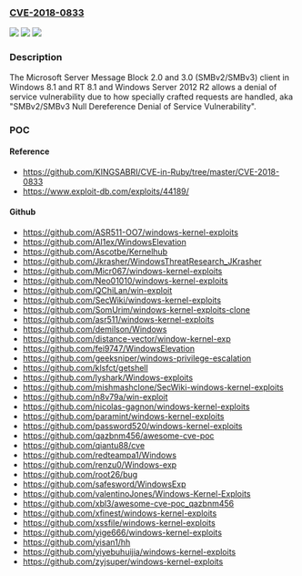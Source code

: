 ### [CVE-2018-0833](https://cve.mitre.org/cgi-bin/cvename.cgi?name=CVE-2018-0833)
![](https://img.shields.io/static/v1?label=Product&message=Server%20Message%20Block&color=blue)
![](https://img.shields.io/static/v1?label=Version&message=n%2Fa&color=blue)
![](https://img.shields.io/static/v1?label=Vulnerability&message=Moderate&color=brighgreen)

### Description

The Microsoft Server Message Block 2.0 and 3.0 (SMBv2/SMBv3) client in Windows 8.1 and RT 8.1 and Windows Server 2012 R2 allows a denial of service vulnerability due to how specially crafted requests are handled, aka "SMBv2/SMBv3 Null Dereference Denial of Service Vulnerability".

### POC

#### Reference
- https://github.com/KINGSABRI/CVE-in-Ruby/tree/master/CVE-2018-0833
- https://www.exploit-db.com/exploits/44189/

#### Github
- https://github.com/ASR511-OO7/windows-kernel-exploits
- https://github.com/Al1ex/WindowsElevation
- https://github.com/Ascotbe/Kernelhub
- https://github.com/Jkrasher/WindowsThreatResearch_JKrasher
- https://github.com/Micr067/windows-kernel-exploits
- https://github.com/Neo01010/windows-kernel-exploits
- https://github.com/QChiLan/win-exploit
- https://github.com/SecWiki/windows-kernel-exploits
- https://github.com/SomUrim/windows-kernel-exploits-clone
- https://github.com/asr511/windows-kernel-exploits
- https://github.com/demilson/Windows
- https://github.com/distance-vector/window-kernel-exp
- https://github.com/fei9747/WindowsElevation
- https://github.com/geeksniper/windows-privilege-escalation
- https://github.com/klsfct/getshell
- https://github.com/lyshark/Windows-exploits
- https://github.com/mishmashclone/SecWiki-windows-kernel-exploits
- https://github.com/n8v79a/win-exploit
- https://github.com/nicolas-gagnon/windows-kernel-exploits
- https://github.com/paramint/windows-kernel-exploits
- https://github.com/password520/windows-kernel-exploits
- https://github.com/qazbnm456/awesome-cve-poc
- https://github.com/qiantu88/cve
- https://github.com/redteampa1/Windows
- https://github.com/renzu0/Windows-exp
- https://github.com/root26/bug
- https://github.com/safesword/WindowsExp
- https://github.com/valentinoJones/Windows-Kernel-Exploits
- https://github.com/xbl3/awesome-cve-poc_qazbnm456
- https://github.com/xfinest/windows-kernel-exploits
- https://github.com/xssfile/windows-kernel-exploits
- https://github.com/yige666/windows-kernel-exploits
- https://github.com/yisan1/hh
- https://github.com/yiyebuhuijia/windows-kernel-exploits
- https://github.com/zyjsuper/windows-kernel-exploits


